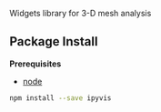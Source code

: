 Widgets library for 3-D mesh analysis

Package Install
---------------

**Prerequisites**
- [node](http://nodejs.org/)

```bash
npm install --save ipyvis
```
